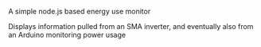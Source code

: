 A simple node.js based energy use monitor

Displays information pulled from an SMA inverter, and eventually also from an Arduino monitoring power usage
